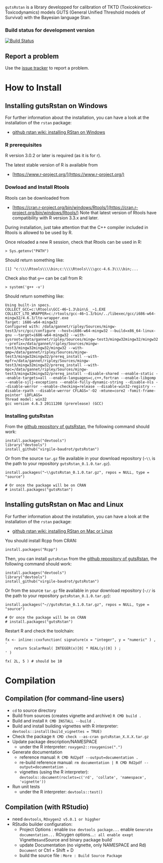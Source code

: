 `gutsRstan` is a library developped for calibration of TKTD
(Toxicokinetics-Toxicodynamics) models GUTS (General Unified Threshold models of
   Survival) with the Bayesian language Stan.

### Build status for development version

[![Build Status](https://api.travis-ci.org/virgile-baudrot/gutsRstan.svg?branch=master)](https://api.travis-ci.org/virgile-baudrot/gutsRstan.svg?branch=master)

## Report a problem

Use the [issue tracker](https://github.com/virgile-baudrot/gutsRstan/issues)
to report a problem.

# How to Install

## Installing gutsRstan on Windows

For further information about the installation, you can have a look at the installation of the `rstan` package:
- [github rstan wiki: installing RStan on Windows](https://github.com/stan-dev/rstan/wiki/Installing-RStan-on-Windows)

### R prerequisites

R version 3.0.2 or later is required (as it is for r).

The latest stable version of R is available from
- [https://www.r-project.org/](https://www.r-project.org/)

### Dowload and Install Rtools

Rtools can be downloaded from
- [https://cran.r-project.org/bin/windows/Rtools/](https://cran.r-project.org/bin/windows/Rtools/)
Note that latest version of Rtools have compatibility with R version 3.3.x and later.

During installation, just take attention that the C++ compiler included in Rtools is allowed to be used by R.

Once reloaded a new R session, check that Rtools can be used in R:

```
> Sys.getenv("PATH")
```
Should return something like:
```
[1] "c:\\\\Rtools\\\\bin;c:\\\\Rtools\\\\gcc-4.6.3\\\\bin;...
```

Check also that `g++` can be call from R:
```
> system('g++ -v')
```
Should return something like:
```
Using built-in specs.
COLLECT_GCC=c:\Rtools\GCC-46~1.3\bin\G__~1.EXE
COLLECT_LTO_WRAPPER=c:/rtools/gcc-46~1.3/bin/../libexec/gcc/i686-w64-mingw32/4.6.3/lto-wrapper.exe
Target: i686-w64-mingw32
Configured with: /data/gannet/ripley/Sources/mingw-test3/src/gcc/configure --host=i686-w64-mingw32 --build=x86_64-linux-gnu --target=i686-w64-mingw32 --with-sysroot=/data/gannet/ripley/Sources/mingw-test3/mingw32mingw32/mingw32 --prefix=/data/gannet/ripley/Sources/mingw-test3/mingw32mingw32/mingw32 --with-gmp=/data/gannet/ripley/Sources/mingw-test3/mingw32mingw32/prereq_install --with-mpfr=/data/gannet/ripley/Sources/mingw-test3/mingw32mingw32/prereq_install --with-mpc=/data/gannet/ripley/Sources/mingw-test3/mingw32mingw32/prereq_install --disable-shared --enable-static --enable-targets=all --enable-languages=c,c++,fortran --enable-libgomp --enable-sjlj-exceptions --enable-fully-dynamic-string --disable-nls --disable-werror --enable-checking=release --disable-win32-registry --disable-rpath --disable-werror CFLAGS='-O2 -mtune=core2 -fomit-frame-pointer' LDFLAGS=
Thread model: win32
gcc version 4.6.3 20111208 (prerelease) (GCC)
```

### Installing gutsRstan

From the [github repository of gutsRstan](https://github.com/virgile-baudrot/gutsRstan), the following command should work:
```
install.packages("devtools")
library("devtools")
install_github("virgile-baudrot/gutsRstan")
```

Or from the source `tar.gz` file available in your download repository (`~\\` is the path to your repository `gutsRstan_0.1.0.tar.gz`).
```
install.packages("~\\gutsRstan_0.1.0.tar.gz", repos = NULL, type = "source")
```

```
# Or once the package will be on CRAN
# install.packages("gutsRstan")
```

## Installing gutsRstan on Mac and Linux

For further information about the installation, you can have a look at the installation of the `rstan` package:
- [github rstan wiki: installing RStan on Mac or Linux](https://github.com/stan-dev/rstan/wiki/Installing-RStan-on-Mac-or-Linux)

You should install Rcpp from CRAN:
```
install.packages("Rcpp")
```

Then, you can install `gutsRstan` from the [github repository of gutsRstan](https://github.com/virgile-baudrot/gutsRstan), the following command should work:
```
install.packages("devtools")
library("devtools")
install_github("virgile-baudrot/gutsRstan")
```

Or from the source `tar.gz` file available in your download repository (`~//` is the path to your repository `gutsRstan_0.1.0.tar.gz`):
```
install.packages("~//gutsRstan_0.1.0.tar.gz", repos = NULL, type = "source")
```

```
# Or once the package will be on CRAN
# install.packages("gutsRstan")
```


Restart R and check the toolchain:
```
fx <- inline::cxxfunction( signature(x = "integer", y = "numeric" ) , '
	return ScalarReal( INTEGER(x)[0] * REAL(y)[0] ) ;
' )

fx( 2L, 5 ) # should be 10
```

# Compilation

## Compilation (for command-line users)

- `cd` to source directory
- Build from sources (creates vignette and archive)
  `R CMD build .`
- Build and install `R CMD INSTALL --build .`
- Build and install building vignettes with R interpreter:
  `devtools::install(build_vignettes = TRUE)`
- Check the package
  `R CMD check --as-cran gutsRstan_X.X.X.tar.gz`
- Update package description/NAMESPACE
  - under the R interpreter: `roxygen2::roxygenise(".")`
- Generate documentation
  - reference manual: `R CMD Rd2pdf --output=documentation .`
  - re-build reference manual: `rm documentation | R CMD Rd2pdf --output=documentation .`
  - vignettes (using the R interpreter):
    `devtools::document(roclets=c('rd', 'collate', 'namespace', 'vignette'))`
- Run unit tests
  - under the R interpreter: `devtools::test()`

## Compilation (with RStudio)

- need `devtools`, `ROxygen2 v5.0.1 or higgher`
- RStudio builder configuration:
  - Project Options :
      enable `Use devtools package...`
      enable `Generate documentation...`
      ROxygen options...`:
        all enable exept `Vignettes` and `Source and binary package build`
  - update Documentation (no vignette, only NAMESPACE and Rd)
      `Document` or Ctrl + Shift + D
  - build the source file :
    `More : Build Source Package`

